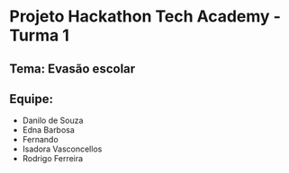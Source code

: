 # Projeto Hackathon Tech Academy - Turma 1

## Tema: Evasão escolar

## Equipe: 
- Danilo de Souza
- Edna Barbosa
- Fernando
- Isadora Vasconcellos
- Rodrigo Ferreira